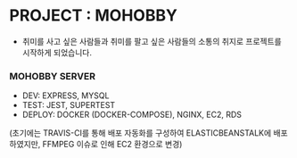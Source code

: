 # PROJECT : MOHOBBY
* 취미를 사고 싶은 사람들과 취미를 팔고 싶은 사람들의 소통의 취지로 프로젝트를 시작하게 되었습니다.


### MOHOBBY SERVER 
* DEV: EXPRESS, MYSQL
* TEST: JEST, SUPERTEST
* DEPLOY: DOCKER (DOCKER-COMPOSE), NGINX, EC2, RDS

(초기에는 TRAVIS-CI를 통해 배포 자동화를 구성하여 ELASTICBEANSTALK에 배포하였지만, FFMPEG 이슈로 인해 EC2 환경으로 변경)
